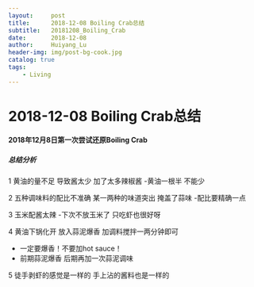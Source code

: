 ```yaml
---
layout:     post
title:      2018-12-08 Boiling Crab总结
subtitle:   20181208_Boiling_Crab
date:       2018-12-08
author:     Huiyang_Lu
header-img: img/post-bg-cook.jpg
catalog: true
tags:
    - Living
---
```

# 2018-12-08 Boiling Crab总结
#### 2018年12月8日第一次尝试还原Boiling Crab
##### 总结分析

1 黄油的量不足 导致酱太少 加了太多辣椒酱
-黄油一根半 不能少

2 五种调味料的配比不准确 某一两种的味道突出 掩盖了蒜味
-配比要精确一点 

3 玉米配酱太辣
-下次不放玉米了 只吃虾也很好呀

4 黄油下锅化开 放入蒜泥爆香 加调料搅拌一两分钟即可
- 一定要爆香！不要加hot sauce！
- 前期蒜泥爆香 后期再加一次蒜泥调味

5 徒手剥虾的感觉是一样的 手上沾的酱料也是一样的
